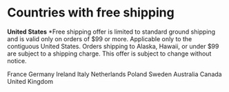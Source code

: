 # Countries with free shipping
**United States** 
*Free shipping offer is limited to standard ground shipping and is valid only on orders of $99 or more. Applicable only to the contiguous United States. Orders shipping to Alaska, Hawaii, or under $99 are subject to a shipping charge. This offer is subject to change without notice.


France
Germany
Ireland
Italy
Netherlands
Poland
Sweden
Australia
Canada
United Kingdom